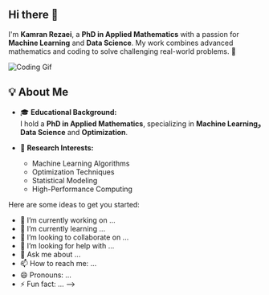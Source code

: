 ## Hi there 👋


I'm **Kamran Rezaei**, a **PhD in Applied Mathematics** with a passion for **Machine Learning** and **Data Science**. My work combines advanced mathematics and coding to solve challenging real-world problems. 🚀

![Coding Gif](https://media.giphy.com/media/836HiJc7pgzy8iNXCn/giphy.gif)


## 💡 **About Me**

- 🎓 **Educational Background:**  
  I hold a **PhD in Applied Mathematics**, specializing in **Machine Learning**و **Data Science** and **Optimization**.

- 🔭 **Research Interests:**  
  - Machine Learning Algorithms  
  - Optimization Techniques  
  - Statistical Modeling  
  - High-Performance Computing 



Here are some ideas to get you started:

- 🔭 I’m currently working on ...
- 🌱 I’m currently learning ...
- 👯 I’m looking to collaborate on ...
- 🤔 I’m looking for help with ...
- 💬 Ask me about ...
- 📫 How to reach me: ...
- 😄 Pronouns: ...
- ⚡ Fun fact: ...
-->

